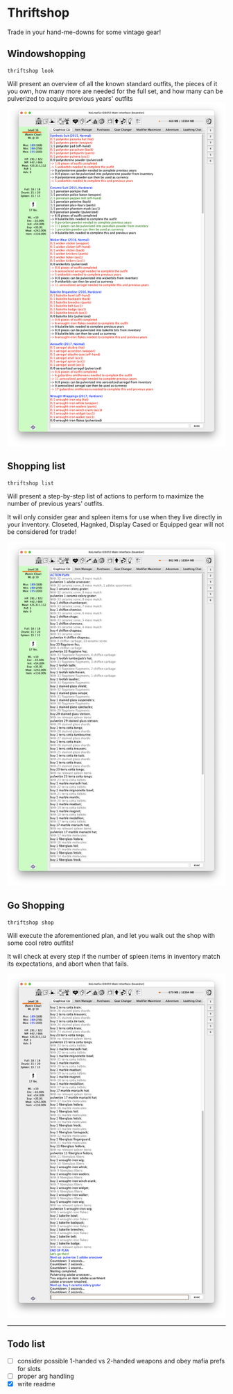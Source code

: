 # Thriftshop

Trade in your hand-me-downs for some vintage gear!

## Windowshopping

```
thriftshop look
```

Will present an overview of all the known standard outfits, the pieces of it you own, how many more are needed for the full set, and how many can be pulverized to acquire previous years' outfits
![](screenshots/show.png)

## Shopping list

```
thriftshop list
```

Will present a step-by-step list of actions to perform to maximize the number of previous years' outfits.

It will only consider gear and spleen items for use when they live directly in your inventory. Closeted, Hagnked, Display Cased or Equipped gear will not be considered for trade!

![](screenshots/plan.png)

## Go Shopping

```
thriftshop shop
```

Will execute the aforementioned plan, and let you walk out the shop with some cool retro outfits!

It will check at every step if the number of spleen items in inventory match its expectations, and abort when that fails.

![](screenshots/shop.png)

---

## Todo list

- [ ] consider possible 1-handed vs 2-handed weapons and obey mafia prefs for
      slots
- [ ] proper arg handling
- [x] write readme
